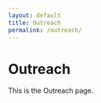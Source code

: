 ```yaml
---
layout: default
title: Outreach
permalink: /outreach/
---
```


# Outreach
This is the Outreach page.
